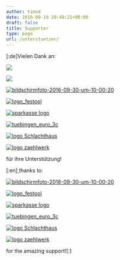 ```yaml
---
author: timod
date: 2016-09-19 20:49:21+00:00
draft: false
title: Supporter
type: page
url: /unterstuetzer/
---
```


[:de]Vielen Dank an:


[![](https://www.fablab-neckar-alb.org/wp-content/uploads/2018/01/Logo-sw_EPS_neu-Kopie-300x121.jpg)
](https://www.tuebingen.de/stadtmuseum/)


[![](https://www.fablab-neckar-alb.org/wp-content/uploads/2016/09/anstiftungslogo-farbig-72dpi.jpg)
](https://anstiftung.de/)


[![bildschirmfoto-2016-09-30-um-10-00-20](https://www.fablab-neckar-alb.org/wp-content/uploads/2016/09/Bildschirmfoto-2016-09-30-um-10.00.20-1024x342.png)
](http://www.team-training.de)



[![logo_festool](https://www.fablab-neckar-alb.org/wp-content/uploads/2016/09/logo_festool.jpg)
](https://www.festool.de)



[![sparkasse logo](https://www.fablab-neckar-alb.org/wp-content/uploads/2016/02/Bildschirmfoto-2016-02-10-um-19.48.04-1024x407.png)
](https://www.ksk-tuebingen.de/privatkunden/index.php?n=%2Fprivatkunden%2F)



[![tuebingen_euro_3c](https://www.fablab-neckar-alb.org/wp-content/uploads/2016/09/Tuebingen_Euro_3c-1024x588.png)
](https://www.tuebingen.de/kulturfoerderung)



[![logo Schlachthaus](https://www.fablab-neckar-alb.org/wp-content/uploads/2016/02/Bildschirmfoto-2016-02-10-um-19.56.06-1024x180.png)
](http://www.schlachthaus-tuebingen.de)



[![logo zaehlwerk](https://www.fablab-neckar-alb.org/wp-content/uploads/2016/09/logo.png)
](https://www.zaehlwerk.net/unternehmen)










für ihre Unterstützung!

[:en][
](https://www.fablab-neckar-alb.org/wp-content/uploads/2016/09/Bildschirmfoto-2016-09-19-um-22.44.47.png)thanks to:

[![bildschirmfoto-2016-09-30-um-10-00-20](https://www.fablab-neckar-alb.org/wp-content/uploads/2016/09/Bildschirmfoto-2016-09-30-um-10.00.20-1024x342.png)
](http://www.team-training.de)

[![logo_festool](https://www.fablab-neckar-alb.org/wp-content/uploads/2016/09/logo_festool.jpg)
](https://www.festool.de)



[![sparkasse logo](https://www.fablab-neckar-alb.org/wp-content/uploads/2016/02/Bildschirmfoto-2016-02-10-um-19.48.04-1024x407.png)
](https://www.ksk-tuebingen.de/privatkunden/index.php?n=%2Fprivatkunden%2F)



[![tuebingen_euro_3c](https://www.fablab-neckar-alb.org/wp-content/uploads/2016/09/Tuebingen_Euro_3c-1024x588.png)
](https://www.tuebingen.de/kulturfoerderung)



[![logo Schlachthaus](https://www.fablab-neckar-alb.org/wp-content/uploads/2016/02/Bildschirmfoto-2016-02-10-um-19.56.06-1024x180.png)
](http://www.schlachthaus-tuebingen.de)



[![logo zaehlwerk](https://www.fablab-neckar-alb.org/wp-content/uploads/2016/09/logo.png)
](https://www.zaehlwerk.net/unternehmen)



[
](https://www.fablab-neckar-alb.org/wp-content/uploads/2016/09/Bildschirmfoto-2016-09-30-um-10.00.20.png)[
](https://www.fablab-neckar-alb.org/wp-content/uploads/2016/09/Foto_SiB_BW_Tuebingen_Optimuegra_Logo.jpg)for the amazing support![:]
